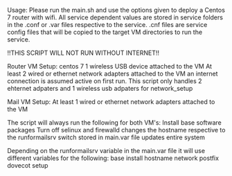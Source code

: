 Usage: Please run the main.sh and use the options given to deploy a Centos 7 router with wifi.
All service dependent values are stored in service folders in the .conf or .var files respective to the service.
.cnf files are service config files that will be copied to the target VM directories to run the service.

!!THIS SCRIPT WILL NOT RUN WITHOUT INTERNET!!

Router VM Setup:
centos 7
1 wireless USB device attached to the VM
At least 2 wired or ethernet network adapters attached to the VM
an internet connection is assumed active on first run.
This script only handles 2 ehternet adpaters and 1 wireless usb adpaters for network_setup

Mail VM Setup:
At least 1 wired or ethernet network adapters attached to the VM

The script will always run the following for both VM's:
Install base software packages
Turn off selinux and firewalld
changes the hostname respective to the runformailsrv switch stored in main.var file
updates entire system

Depending on the runformailsrv variable in the main.var file it will use different variables
for the following:
base install hostname
network
postfix
dovecot setup

